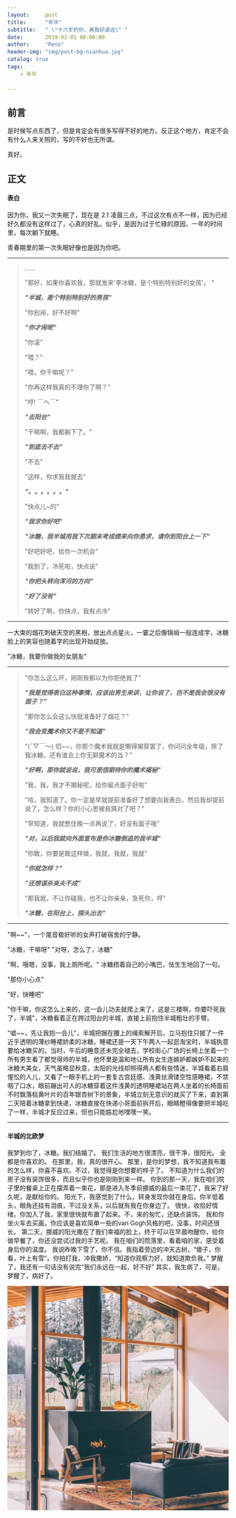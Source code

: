 ```yaml
---
layout:     post
title:      "年华"
subtitle:   " \"十六岁的你，离我好遥远\" "
date:       2019-02-01 00:00:00
author:     "Reno"
header-img: "img/post-bg-nianhua.jpg"
catalog: true
tags:
    - 年华

---
```


## 前言

是时候写点东西了，但是肯定会有很多写得不好的地方。反正这个地方，肯定不会有什么人来关照的，写的不好也无所谓。

真好。

## 正文

#### 表白

因为你，我又一次失眠了，现在是 2.1 凌晨三点，不过这次有点不一样，因为已经好久都没有这样过了，心真的好乱。似乎，是因为过于忙碌的原因，一年的时间里，每次躺下就睡。

青春期里的第一次失眠好像也是因为你吧。

---

> ......
>
> "那好，如果你喜欢我，那就发来'李冰糖，是个特别特别好的女孩'。 "
>
> ***"半城，是个特别特别好的男孩"***
>
> "你别闹，好不好啊"
>
> ***"你才闹呢"***
>
> "你滚"
>
> "喂？"
>
> "喂，你干嘛呢？"
>
> "你再这样我真的不理你了啊？"
>
> "哼! ￣へ￣"
>
> ***"去阳台"***
>
> "干嘛啊，我都躺下了。"
>
> ***"到底去不去"***
>
> "不去"
>
> "这样，你求我我就去"
>
> ***"。。。。。。"***
>
> "快点儿~的"
>
> ***"我求你好吧"***
>
> ***"冰糖，我半城用我下次期末考成绩来向你恳求，请你到阳台上一下"***
>
> "好吧好吧，给你一次机会"
>
> "我到了，冷死啦，快点说"
>
> ***"你把头转向浑河的方向"***
>
> ***"好了没有"***
>
> "转好了啊，你快点，我有点冷"

---

一大束的烟花刺破天空的黑袍，放出点点星火，一霎之后像锦缎一般连成字，冰糖脸上的笑容也随着字的出现开始绽放。

"冰糖，我要你做我的女朋友"

---

> "你怎么这么坏，刚刚我都以为你拒绝我了"
>
> ***"我是觉得表白这种事情，应该由男生来讲，让你说了，岂不是我会很没有面子？"***
>
> "那你怎么会这么快就准备好了烟花？"
>
> ***"我会变魔术你又不是不知道"***
>
> "(ˉ▽￣～) 切~~，你那个魔术我就是懒得揭穿罢了，你问问全年级，除了我冰糖，还有谁会上你无聊魔术的当？"
>
> ***"好啊，那你就说说，我可是很期待你的魔术揭秘"***
>
> "我，我，我才不揭秘呢，给你留点面子好啦"
>
> "哈，我知道了。你一定是早就提前准备好了想要向我表白，然后我却提前说了，怎么样？你的小心思被我猜对了吧？"
>
> "早知道，我就憋住晚一点再说了，好没有面子哦"
>
> ***"对，以后我就向外面宣布是你冰糖倒追的我半城"***
>
> "你敢，你要是敢这样做，我就，我就，我就"
>
> ***"你就怎样？"***
>
> ***"还想谋杀亲夫不成"***
>
> "那我就，不让你碰我，也不让你亲亲，急死你，哼"
>
> ***"冰糖，在阳台上，探头出去"***

---

"啊~~"，一个尾音极好听的女声打破宿舍的宁静。

"冰糖，干嘛呀"  "对呀，怎么了，冰糖"  

"啊，哦嗯，没事，我上厕所呢。" 冰糖捂着自己的小嘴巴，怯生生地回了一句。

"那你小心点"

"好，快睡吧"

"你干嘛，你这怎么上来的，这一会儿功夫就爬上来了，这是三楼啊，你要吓死我了，半城"，冰糖看着正在跨过阳台的半城，直接上前抱住半城粗壮的手臂。

"嘘~~，先让我抱一会儿"，半城把捆在腰上的绳索解开后，立马抱住只披了一件近乎透明的薄纱睡裙娇柔的冰糖，睡裙还是一天下午两人一起逛淘宝时，半城执意要给冰糖买的，当时，午后的睡意还未完全褪去，学校街心广场的长椅上坐着一个所有男生看了都觉得帅的半城，他怀里是温和地让所有女生连嫉妒都嫉妒不起来的冰糖大美女，天气虽略显秋意，太阳的光线却照得两人都有些情迷，半城看着右肩惺忪的人儿，又看了一眼手机上的一套复古宫廷感、浅黄丝滑镂空性感睡裙，不禁咽了口水，眼前蹦出可人的冰糖穿着这件浅黄的透明睡裙站在两人坐着的长椅面前不时飘落枯黄叶片的百年银杏树下的景象，半城立刻无意识的就买了下来，直到第二天陪着冰糖拿到快递，冰糖直接在快递小哥面前拆开后，眼睛瞪得像要把半城吃了一样，半城才反应过来，但也只能尴尬地嘿嘿一笑。





---



#### 半城的北欧梦

我梦到你了，冰糖。我们结婚了。
我们生活的地方很漂亮，很干净，很阳光。
全都是你喜欢的。
在那里，我，真的很开心。
那里，是你的梦想，我不知道我布置的怎么样，你喜不喜欢。不过，我觉得是你想要的样子了。
不知道为什么我们的房子没有装饰很多，而且似乎你也是刚刚到来一样。
你到的那一天，我在咱们院子里的餐桌上正在摆弄着一束花，那是进入冬季前挪威的最后一束花了，我采了好久呢，是献给你的。
阳光下，我感觉到了什么，转身发现你就在身后。你半低着头，眼角还挂有泪痕，不过没关系，以后就有我在你身边了。
很快，收拾好情绪，你加入了我，家里很快就布置了起来。不，来的匆忙，还缺点装饰。
我和你坐火车去买画，你应该是喜欢简单一些的van Gogh风格的吧，没事，时间还很长。
第二天，挪威的阳光撒在了我们幸福的脸上，终于可以在早晨吻醒你，给你做早餐了，你还没尝试过我的手艺呢。
我在咱们的院落里，看着咱的家，感受着身后你的温度。
我说昨晚下雪了，你不信。我指着旁边的冲天古树，“傻子，你看，叶上有雪”。你拍打我，冲我撒娇，“知道你观察力好，就知道欺负我。”
梦醒了，我还有一句话没有说完“我们永远在一起，好不好”
其实，我生病了，可是，梦醒了，病好了。

![](https://raw.githubusercontent.com/LSKLee1/LSKLee1.github.io/master/img/post-pic/%E5%B9%B4%E5%8D%8E/post-%E5%8D%8A%E5%9F%8E%E7%9A%84%E5%8C%97%E6%AC%A7%E6%A2%A6.jpg)







